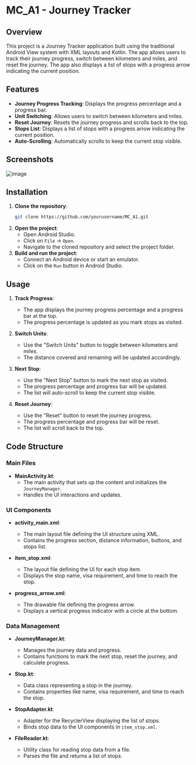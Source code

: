 # MC_A1 - Journey Tracker

## Overview

This project is a Journey Tracker application built using the traditional Android View system with XML layouts and Kotlin. The app allows users to track their journey progress, switch between kilometers and miles, and reset the journey. The app also displays a list of stops with a progress arrow indicating the current position.

## Features

- **Journey Progress Tracking**: Displays the progress percentage and a progress bar.
- **Unit Switching**: Allows users to switch between kilometers and miles.
- **Reset Journey**: Resets the journey progress and scrolls back to the top.
- **Stops List**: Displays a list of stops with a progress arrow indicating the current position.
- **Auto-Scrolling**: Automatically scrolls to keep the current stop visible.

## Screenshots

![image](https://github.com/user-attachments/assets/4d19a694-b9e7-465f-885a-3f8f5ef3664b)

## Installation

1. **Clone the repository**:
    ```sh
    git clone https://github.com/yourusername/MC_A1.git
    ```
2. **Open the project**:
    - Open Android Studio.
    - Click on `File` -> `Open`.
    - Navigate to the cloned repository and select the project folder.
3. **Build and run the project**:
    - Connect an Android device or start an emulator.
    - Click on the `Run` button in Android Studio.

## Usage

1. **Track Progress**:
    - The app displays the journey progress percentage and a progress bar at the top.
    - The progress percentage is updated as you mark stops as visited.

2. **Switch Units**:
    - Use the "Switch Units" button to toggle between kilometers and miles.
    - The distance covered and remaining will be updated accordingly.

3. **Next Stop**:
    - Use the "Next Stop" button to mark the next stop as visited.
    - The progress percentage and progress bar will be updated.
    - The list will auto-scroll to keep the current stop visible.

4. **Reset Journey**:
    - Use the "Reset" button to reset the journey progress.
    - The progress percentage and progress bar will be reset.
    - The list will scroll back to the top.

## Code Structure

### Main Files

- **MainActivity.kt**:
    - The main activity that sets up the content and initializes the `JourneyManager`.
    - Handles the UI interactions and updates.

### UI Components

- **activity_main.xml**:
    - The main layout file defining the UI structure using XML.
    - Contains the progress section, distance information, buttons, and stops list.

- **item_stop.xml**:
    - The layout file defining the UI for each stop item.
    - Displays the stop name, visa requirement, and time to reach the stop.

- **progress_arrow.xml**:
    - The drawable file defining the progress arrow.
    - Displays a vertical progress indicator with a circle at the bottom.

### Data Management

- **JourneyManager.kt**:
    - Manages the journey data and progress.
    - Contains functions to mark the next stop, reset the journey, and calculate progress.

- **Stop.kt**:
    - Data class representing a stop in the journey.
    - Contains properties like name, visa requirement, and time to reach the stop.

- **StopAdapter.kt**:
    - Adapter for the RecyclerView displaying the list of stops.
    - Binds stop data to the UI components in `item_stop.xml`.

- **FileReader.kt**:
    - Utility class for reading stop data from a file.
    - Parses the file and returns a list of stops.
